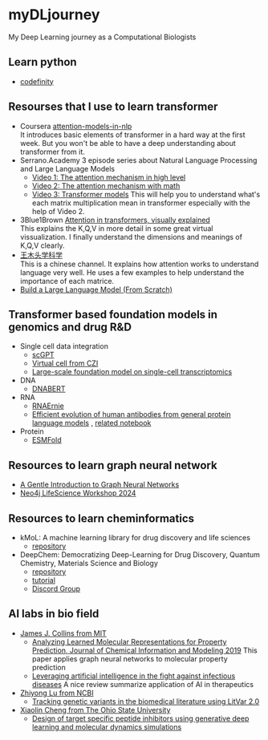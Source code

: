 # myDLjourney
My Deep Learning journey as a Computational Biologists

## Learn python
* [codefinity](https://codefinity.com/)

## Resourses that I use to learn transformer
* Coursera [attention-models-in-nlp](https://www.coursera.org/learn/attention-models-in-nlp/)  
  It introduces basic elements of transformer in a hard way at the first week. But you won't be able to have a deep understanding about transformer from it.
* Serrano.Academy 3 episode series about Natural Language Processing and Large Language Models  
  - [Video 1: The attention mechanism in high level](https://www.youtube.com/watch?v=OxCpWwDCDFQ&t=0s)
  - [Video 2: The attention mechanism with math](https://www.youtube.com/watch?v=OxCpWwDCDFQ&t=0s)
  - [Video 3: Transformer models](https://www.youtube.com/watch?v=qaWMOYf4ri8&t=0s)
  This will help you to understand what's each matrix multiplication mean in transformer especially with the help of Video 2.   
* 3Blue1Brown [Attention in transformers, visually explained](https://www.youtube.com/watch?v=eMlx5fFNoYc)  
  This explains the K,Q,V in more detail in some great virtual vissualization. I finally understand the dimensions and meanings of K,Q,V clearly.
* [王木头学科学](https://www.youtube.com/watch?v=GGLr-TtKguA&t=3569s)  
  This is a chinese channel. It explains how attention works to understand language very well. He uses a few examples to help understand the importance of each matrice.
* [Build a Large Language Model (From Scratch)](https://github.com/rasbt/LLMs-from-scratch/tree/main)

## Transformer based foundation models in genomics and drug R&D
* Single cell data integration
  - [scGPT](https://www.nature.com/articles/s41592-024-02201-0)
  - [Virtual cell from CZI](https://chanzuckerberg.com/science/technology/virtual-cells/)
  - [Large-scale foundation model on single-cell transcriptomics](https://www.nature.com/articles/s41592-024-02305-7)
* DNA 
  - [DNABERT](https://github.com/MAGICS-LAB/DNABERT_2/tree/main)
* RNA
  - [RNAErnie](https://www.nature.com/articles/s42256-024-00836-4)
  - [Efficient evolution of human antibodies from general protein language models](https://www.nature.com/articles/s41587-023-01763-2) , [related notebook](https://colab.research.google.com/drive/18XN_8H0Bs7F_2sSY8yO6s8gbm7x2l_Xe?usp=sharing#scrollTo=zPsqCjLV3Bbd)
* Protein
  - [ESMFold](https://www.science.org/doi/10.1126/science.ade2574)

## Resources to learn graph neural network
* [A Gentle Introduction to Graph Neural Networks](https://distill.pub/2021/gnn-intro/)
* [Neo4j LifeScience Workshop 2024](https://www.youtube.com/watch?v=k8It3_um-sY)
 
## Resources to learn cheminformatics
* kMoL: A machine learning library for drug discovery and life sciences
  - [repository](https://github.com/elix-tech/kmol)
* DeepChem: Democratizing Deep-Learning for Drug Discovery, Quantum Chemistry, Materials Science and Biology
  - [repository](https://github.com/deepchem/deepchem?tab=readme-ov-file)
  - [tutorial](https://deepchem.io/tutorials/the-basic-tools-of-the-deep-life-sciences/)
  - [Discord Group](https://discord.gg/ZEnV6Kr2pe)

## AI labs in bio field
* [James J. Collins from MIT](https://www.collinslab.mit.edu/)
  - [Analyzing Learned Molecular Representations for Property Prediction, Journal of Chemical Information and Modeling 2019](https://pubs.acs.org/doi/10.1021/acs.jcim.9b00237)
    This paper applies graph neural networks to molecular property prediction
  - [Leveraging artificial intelligence in the fight against infectious diseases](https://www.science.org/doi/10.1126/science.adh1114) A nice review summarize application of AI in therapeutics 
* [Zhiyong Lu from NCBI](https://www.ncbi.nlm.nih.gov/research/bionlp)
  - [Tracking genetic variants in the biomedical literature using LitVar 2.0](https://www.nature.com/articles/s41588-023-01414-x)
* [Xiaolin Cheng from The Ohio State University](https://tdai.osu.edu/people/cheng.1302)
  - [Design of target specific peptide inhibitors using generative deep learning and molecular dynamics simulations](https://www.nature.com/articles/s41467-024-45766-2)
